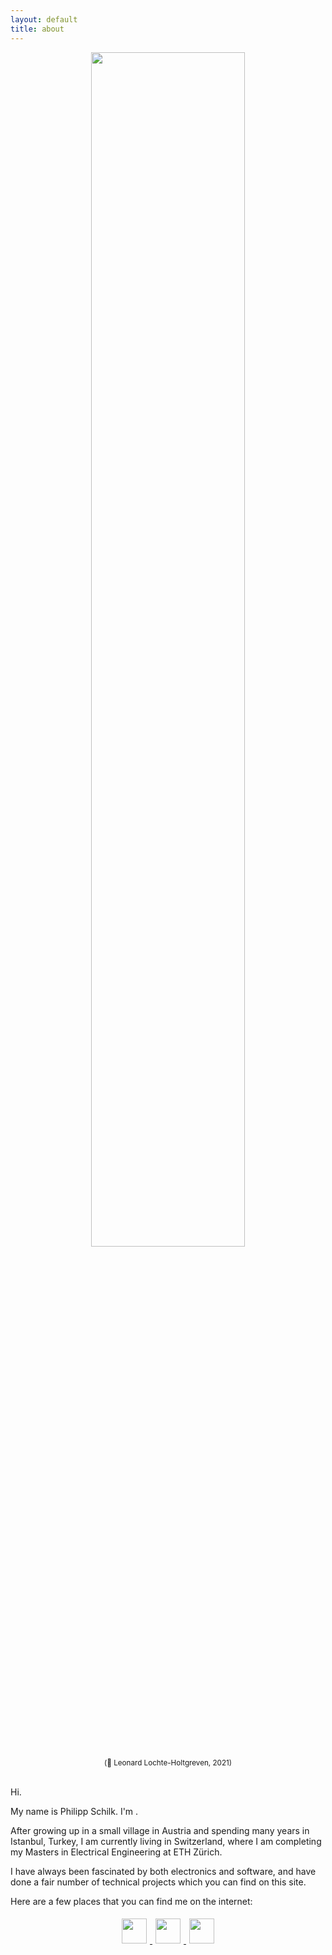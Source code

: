 ```yaml
---
layout: default
title: about
---
```


<center>
    <a href="/assets/img/about.jpeg">
        <img src="/assets/img/about.jpeg" width="70%">
    </a> <br>
    <small> (📸 Leonard Lochte-Holtgreven, 2021) </small>
</center>
<br>

Hi.

My name is Philipp Schilk. I'm <script src="/assets/js/dob.js"></script>.

After growing up in a small village in Austria and spending many years in Istanbul, Turkey, I am currently
living in Switzerland, where I am completing my Masters in Electrical Engineering 
at ETH Zürich.

I have always been fascinated by both electronics and software, and have done a fair number of technical projects
which you can find on this site.

Here are a few places that you can find me on the internet:

<center>
    <a href="https://github.com/schilkp"> <img style="padding: 5px" src="assets/icon/icon_github.svg" width="40px"> </a>
    <a href="&#109;&#097;&#105;&#108;&#116;&#111;:&#115;&#099;&#104;&#105;&#108;&#107;&#046;&#112;&#104;&#105;&#108;&#105;&#112;&#112;&#064;&#103;&#109;&#097;&#105;&#108;&#046;&#099;&#111;&#109;"> <img style="padding: 5px" src="assets/icon/icon_email.svg" width="40px"> </a>
    <!-- <a href="https://twitter.com/philipp_schilk"> <img style="padding: 5px" src="assets/icon/icon_twitter.svg" width="40px"> </a> -->
    <a href="https://linkedin.com/in/schilkp"> <img style="padding: 5px" src="assets/icon/icon_linkedin.svg" width="40px"> </a>
</center>

